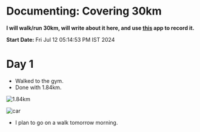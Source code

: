 # Documenting: Covering 30km

**I will walk/run 30km, will write about it here, and use [this](https://www.runtastic.com/) app to record it.**

**Start Date:** Fri Jul 12 05:14:53 PM IST 2024

# Day 1

- Walked to the gym.
- Done with 1.84km.

![1.84km](https://cdn.discordapp.com/attachments/1238155392702484543/1261350392562712727/image.png?ex=6692a398&is=66915218&hm=ab77a7c7ec8d4bc30e71e0c06d9aec2d92cf8bca37dc89ee78e678b909d4c088&)

![car](https://cdn.discordapp.com/attachments/1238155392702484543/1261350782406496256/image.png?ex=6692a3f5&is=66915275&hm=776177f19aa571dd2094937548d4d6ecfa7de7a8981267b8c7a3c409b558fccc&)

- I plan to go on a walk tomorrow morning.
